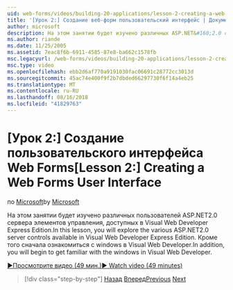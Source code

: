 ```yaml
---
uid: web-forms/videos/building-20-applications/lesson-2-creating-a-web-forms-user-interface
title: '[Урок 2:] Создание веб-форм пользовательский интерфейс | Документация Майкрософт'
author: microsoft
description: На этом занятии будет изучено различных ASP.NET&#160;2.0 серверные элементы управления доступны в Visual Web Developer Express Edition. Кроме того вы начнете...
ms.author: riande
ms.date: 11/25/2005
ms.assetid: 7eac8f6b-6911-4585-87e8-ba662c1578fb
msc.legacyurl: /web-forms/videos/building-20-applications/lesson-2-creating-a-web-forms-user-interface
msc.type: video
ms.openlocfilehash: ebb2d6af770a9191030fac06691c28772cc3013d
ms.sourcegitcommit: 45ac74e400f9f2b7dbded66297730f6f14a4eb25
ms.translationtype: MT
ms.contentlocale: ru-RU
ms.lasthandoff: 08/16/2018
ms.locfileid: "41829763"
---
```

<a name="lesson-2-creating-a-web-forms-user-interface"></a><span data-ttu-id="99daa-104">[Урок 2:] Создание пользовательского интерфейса Web Forms</span><span class="sxs-lookup"><span data-stu-id="99daa-104">[Lesson 2:] Creating a Web Forms User Interface</span></span>
====================
<span data-ttu-id="99daa-105">по [Microsoft](https://github.com/microsoft)</span><span class="sxs-lookup"><span data-stu-id="99daa-105">by [Microsoft](https://github.com/microsoft)</span></span>

<span data-ttu-id="99daa-106">На этом занятии будет изучено различных пользователей ASP.NET2.0 сервера элементов управления, доступных в Visual Web Developer Express Edition.</span><span class="sxs-lookup"><span data-stu-id="99daa-106">In this lesson, you will explore the various ASP.NET2.0 server controls available in Visual Web Developer Express Edition.</span></span> <span data-ttu-id="99daa-107">Кроме того сначала ознакомиться с windows в Visual Web Developer.</span><span class="sxs-lookup"><span data-stu-id="99daa-107">In addition, you will begin to get familiar with the windows in Visual Web Developer.</span></span>

[<span data-ttu-id="99daa-108">&#9654;Просмотрите видео (49 мин.)</span><span class="sxs-lookup"><span data-stu-id="99daa-108">&#9654; Watch video (49 minutes)</span></span>](https://channel9.msdn.com/Blogs/ASP-NET-Site-Videos/lesson-2-creating-a-web-forms-user-interface)

> [!div class="step-by-step"]
> <span data-ttu-id="99daa-109">[Назад](lesson-1-getting-started-with-visual-web-developer-express.md)
> [Вперед](lesson-3-understanding-more-about-events-and-postback.md)</span><span class="sxs-lookup"><span data-stu-id="99daa-109">[Previous](lesson-1-getting-started-with-visual-web-developer-express.md)
[Next](lesson-3-understanding-more-about-events-and-postback.md)</span></span>
